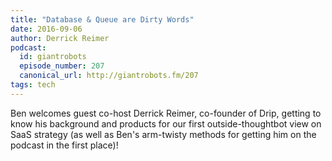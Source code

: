 ```yaml
---
title: "Database & Queue are Dirty Words"
date: 2016-09-06
author: Derrick Reimer
podcast:
  id: giantrobots
  episode_number: 207
  canonical_url: http://giantrobots.fm/207
tags: tech
---
```


Ben welcomes guest co-host Derrick Reimer, co-founder of Drip, getting to know his background and products for our first outside-thoughtbot view on SaaS strategy (as well as Ben's arm-twisty methods for getting him on the podcast in the first place)!
